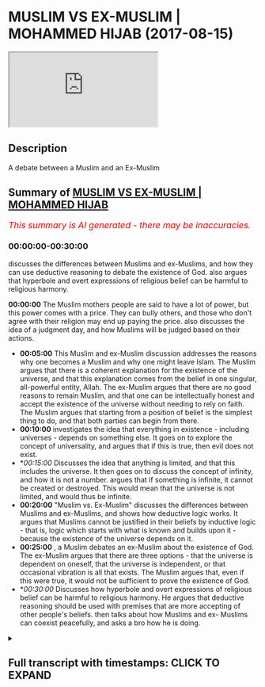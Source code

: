 # MUSLIM VS EX-MUSLIM | MOHAMMED HIJAB (2017-08-15)

<iframe loading='lazy' allow='autoplay' src='https://www.youtube.com/embed/U_vSh7wXQGI'></iframe>

## Description

A debate between a Muslim and an Ex-Muslim

## Summary of [MUSLIM VS EX-MUSLIM | MOHAMMED HIJAB](https://www.youtube.com/watch?v=U_vSh7wXQGI)


*<span style="color:red; font-size:125%">This summary is AI generated - there may be inaccuracies</span>. [](/)*

### <a onclick="modifyYTiframeseektime('0')">00:00:00-00:30:00</a>

discusses the differences between Muslims and ex-Muslims, and how they can use deductive reasoning to debate the existence of God.  also argues that hyperbole and overt expressions of religious belief can be harmful to religious harmony.

**<a onclick="modifyYTiframeseektime('0')">00:00:00</a>** The Muslim mothers people are said to have a lot of power, but this power comes with a price. They can bully others, and those who don't agree with their religion may end up paying the price.  also discusses the idea of a judgment day, and how Muslims will be judged based on their actions.
* **<a onclick="modifyYTiframeseektime('300')">00:05:00</a>** This Muslim and ex-Muslim discussion addresses the reasons why one becomes a Muslim and why one might leave Islam. The Muslim argues that there is a coherent explanation for the existence of the universe, and that this explanation comes from the belief in one singular, all-powerful entity, Allah. The ex-Muslim argues that there are no good reasons to remain Muslim, and that one can be intellectually honest and accept the existence of the universe without needing to rely on faith. The Muslim argues that starting from a position of belief is the simplest thing to do, and that both parties can begin from there.
* **<a onclick="modifyYTiframeseektime('600')">00:10:00</a>** investigates the idea that everything in existence - including universes - depends on something else. It goes on to explore the concept of universality, and argues that if this is true, then evil does not exist.
* **<a onclick="modifyYTiframeseektime('900')">00:15:00</a>* Discusses the idea that anything is limited, and that this includes the universe. It then goes on to discuss the concept of infinity, and how it is not a number. argues that if something is infinite, it cannot be created or destroyed. This would mean that the universe is not limited, and would thus be infinite.
* **<a onclick="modifyYTiframeseektime('1200')">00:20:00</a>**  "Muslim vs. Ex-Muslim" discusses the differences between Muslims and ex-Muslims, and shows how deductive logic works. It argues that Muslims cannot be justified in their beliefs by inductive logic - that is, logic which starts with what is known and builds upon it - because the existence of the universe depends on it.
* **<a onclick="modifyYTiframeseektime('1500')">00:25:00</a>** , a Muslim debates an ex-Muslim about the existence of God. The ex-Muslim argues that there are three options - that the universe is dependent on oneself, that the universe is independent, or that occasional vibration is all that exists. The Muslim argues that, even if this were true, it would not be sufficient to prove the existence of God.
* **<a onclick="modifyYTiframeseektime('1800')">00:30:00</a>* Discusses how hyperbole and overt expressions of religious belief can be harmful to religious harmony. He argues that deductive reasoning should be used with premises that are more accepting of other people's beliefs. then talks about how Muslims and ex- Muslims can coexist peacefully, and asks a bro how he is doing.

<details><summary><h2>Full transcript with timestamps: CLICK TO EXPAND</h2></summary>

<a onclick="modifyYTiframeseektime('0')">0:00:00</a> the Muslim mothers people how big of a  
<a onclick="modifyYTiframeseektime('5')">0:00:05</a> family living initiative is that people  
<a onclick="modifyYTiframeseektime('7')">0:00:07</a> don't hate them child again so what  
<a onclick="modifyYTiframeseektime('11')">0:00:11</a> power do they in this country they  
<a onclick="modifyYTiframeseektime('13')">0:00:13</a> shouldn't have a lot of power by just  
<a onclick="modifyYTiframeseektime('15')">0:00:15</a> not the weight of the law and the  
<a onclick="modifyYTiframeseektime('17')">0:00:17</a> general survive here within their  
<a onclick="modifyYTiframeseektime('19')">0:00:19</a> community friendly have a hell of a  
<a onclick="modifyYTiframeseektime('21')">0:00:21</a> little power and rush is anyone anywhere  
<a onclick="modifyYTiframeseektime('22')">0:00:22</a> yeah accepted but what I would say is  
<a onclick="modifyYTiframeseektime('25')">0:00:25</a> that you know no I can go from there  
<a onclick="modifyYTiframeseektime('27')">0:00:27</a> you'll notice his son begins believe in  
<a onclick="modifyYTiframeseektime('29')">0:00:29</a> and not have a name in in Genesis 922 oh  
<a onclick="modifyYTiframeseektime('38')">0:00:38</a> yeah to do that what not something up I  
<a onclick="modifyYTiframeseektime('41')">0:00:41</a> will say that while we fail I will  
<a onclick="modifyYTiframeseektime('44')">0:00:44</a> hopefully a plea to the people are  
<a onclick="modifyYTiframeseektime('46')">0:00:46</a> watching for yeah people like my money  
<a onclick="modifyYTiframeseektime('48')">0:00:48</a> it's honestly the best thing  
<a onclick="modifyYTiframeseektime('51')">0:00:51</a> to do with someone estate yes is to be  
<a onclick="modifyYTiframeseektime('57')">0:00:57</a> planted and our beautiful suburban about  
<a onclick="modifyYTiframeseektime('60')">0:01:00</a> yourself i okay what / - here if they  
<a onclick="modifyYTiframeseektime('63')">0:01:03</a> don't want to do it in this case  
<a onclick="modifyYTiframeseektime('65')">0:01:05</a> beautiful but do not see that this is to  
<a onclick="modifyYTiframeseektime('71')">0:01:11</a> be some extra either hatred or extra  
<a onclick="modifyYTiframeseektime('73')">0:01:13</a> need to change your conveyor and the  
<a onclick="modifyYTiframeseektime('78')">0:01:18</a> general car guy you get that here  
<a onclick="modifyYTiframeseektime('79')">0:01:19</a> because what it is you see this crater  
<a onclick="modifyYTiframeseektime('81')">0:01:21</a> yes and what you've done I've not gonna  
<a onclick="modifyYTiframeseektime('84')">0:01:24</a> lie to you break it seen as one of the  
<a onclick="modifyYTiframeseektime('86')">0:01:26</a> worst thing you can do  
<a onclick="modifyYTiframeseektime('88')">0:01:28</a> let me tell you something that maybe  
<a onclick="modifyYTiframeseektime('89')">0:01:29</a> someone about when you say that is one  
<a onclick="modifyYTiframeseektime('91')">0:01:31</a> of the worst things you can do that's  
<a onclick="modifyYTiframeseektime('92')">0:01:32</a> just an example of how bullying this  
<a onclick="modifyYTiframeseektime('95')">0:01:35</a> religion is and how it forces people let  
<a onclick="modifyYTiframeseektime('97')">0:01:37</a> me go find it let me do something right  
<a onclick="modifyYTiframeseektime('99')">0:01:39</a> basil who will know this yeah  
<a onclick="modifyYTiframeseektime('103')">0:01:43</a> some people after question and it's a  
<a onclick="modifyYTiframeseektime('106')">0:01:46</a> fun place if you're born from the family  
<a onclick="modifyYTiframeseektime('108')">0:01:48</a> you have an advantage if you look at the  
<a onclick="modifyYTiframeseektime('112')">0:01:52</a> theological perspective if it means that  
<a onclick="modifyYTiframeseektime('114')">0:01:54</a> only it is our machinery yet if Thomas  
<a onclick="modifyYTiframeseektime('117')">0:01:57</a> true and you're born to lose the family  
<a onclick="modifyYTiframeseektime('119')">0:01:59</a> becomes very contem I'm very very  
<a onclick="modifyYTiframeseektime('122')">0:02:02</a> unforgiving yet so they think why would  
<a onclick="modifyYTiframeseektime('125')">0:02:05</a> somebody in the starting line up already  
<a onclick="modifyYTiframeseektime('128')">0:02:08</a> yes I win decides to go to the back I  
<a onclick="modifyYTiframeseektime('131')">0:02:11</a> try all from a much more less abundance  
<a onclick="modifyYTiframeseektime('134')">0:02:14</a> of is exactly the reason is because I'm  
<a onclick="modifyYTiframeseektime('136')">0:02:16</a> intellectually honest and I look at the  
<a onclick="modifyYTiframeseektime('138')">0:02:18</a> arguments why it's our mystery and  
<a onclick="modifyYTiframeseektime('140')">0:02:20</a> there's no garage anonymity no good  
<a onclick="modifyYTiframeseektime('142')">0:02:22</a> reason to believe in so much work I have  
<a onclick="modifyYTiframeseektime('147')">0:02:27</a> aa sole person for that no one's going  
<a onclick="modifyYTiframeseektime('149')">0:02:29</a> to say in the sponsorship okay you know  
<a onclick="modifyYTiframeseektime('151')">0:02:31</a> I'm in a slump phase 988 and this was  
<a onclick="modifyYTiframeseektime('154')">0:02:34</a> also quickie version of dionysis by  
<a onclick="modifyYTiframeseektime('157')">0:02:37</a> Jessica and nothing new in the general  
<a onclick="modifyYTiframeseektime('160')">0:02:40</a> matter there no person like you know you  
<a onclick="modifyYTiframeseektime('162')">0:02:42</a> can say eight is any money I am mayor  
<a onclick="modifyYTiframeseektime('165')">0:02:45</a> design it is Christian or whatever  
<a onclick="modifyYTiframeseektime('168')">0:02:48</a> we know the firaon in 448 accessorize a  
<a onclick="modifyYTiframeseektime('174')">0:02:54</a> short of being welcomed Iraqi desert see  
<a onclick="modifyYTiframeseektime('175')">0:02:55</a> God's Allah forgive that person  
<a onclick="modifyYTiframeseektime('178')">0:02:58</a> who as I said with him because it harder  
<a onclick="modifyYTiframeseektime('181')">0:03:01</a> when you forgive whoever else whereby  
<a onclick="modifyYTiframeseektime('184')">0:03:04</a> healthy one again so ship or deleted he  
<a onclick="modifyYTiframeseektime('187')">0:03:07</a> died upon it then we'll including the  
<a onclick="modifyYTiframeseektime('189')">0:03:09</a> idea that you should be in eternal  
<a onclick="modifyYTiframeseektime('191')">0:03:11</a> Hellfire yeah however people realize  
<a onclick="modifyYTiframeseektime('194')">0:03:14</a> there's been no support section to the  
<a onclick="modifyYTiframeseektime('195')">0:03:15</a> schools yeah which is mentioned in  
<a onclick="modifyYTiframeseektime('197')">0:03:17</a> chapter 17 verse 15 where lot of our  
<a onclick="modifyYTiframeseektime('200')">0:03:20</a> colleges are putting a mod if we have to  
<a onclick="modifyYTiframeseektime('202')">0:03:22</a> have our whole to the sway of people  
<a onclick="modifyYTiframeseektime('204')">0:03:24</a> were to be sent in all this in the field  
<a onclick="modifyYTiframeseektime('207')">0:03:27</a> of business and all over the north of  
<a onclick="modifyYTiframeseektime('209')">0:03:29</a> may have made that was America if you  
<a onclick="modifyYTiframeseektime('212')">0:03:32</a> are look at the hot rock yeah people of  
<a onclick="modifyYTiframeseektime('217')">0:03:37</a> misogyny go back anyways all of these  
<a onclick="modifyYTiframeseektime('221')">0:03:41</a> words indicate to us if someone for  
<a onclick="modifyYTiframeseektime('223')">0:03:43</a> example type in ACS yeah well you didn't  
<a onclick="modifyYTiframeseektime('226')">0:03:46</a> know impactful some believe the Bible go  
<a onclick="modifyYTiframeseektime('228')">0:03:48</a> or he is not a Christian you've never  
<a onclick="modifyYTiframeseektime('229')">0:03:49</a> heard of it um never look like yeah we  
<a onclick="modifyYTiframeseektime('232')">0:03:52</a> don't see that person is going to know  
<a onclick="modifyYTiframeseektime('233')">0:03:53</a> that person to Brooks inhibit at work is  
<a onclick="modifyYTiframeseektime('236')">0:03:56</a> then you be dodging erection analysis  
<a onclick="modifyYTiframeseektime('238')">0:03:58</a> what will happen according to the  
<a onclick="modifyYTiframeseektime('240')">0:04:00</a> original plan  
<a onclick="modifyYTiframeseektime('241')">0:04:01</a> in fact and there's a high be funded you  
<a onclick="modifyYTiframeseektime('244')">0:04:04</a> will be proud to defend early on the day  
<a onclick="modifyYTiframeseektime('245')">0:04:05</a> of judgment because up what will you  
<a onclick="modifyYTiframeseektime('248')">0:04:08</a> judgment be based on God's will give  
<a onclick="modifyYTiframeseektime('250')">0:04:10</a> them a crucified Taylor I'm saying is  
<a onclick="modifyYTiframeseektime('253')">0:04:13</a> know nothing about because you don't  
<a onclick="modifyYTiframeseektime('255')">0:04:15</a> know what God wanted in the you yes but  
<a onclick="modifyYTiframeseektime('259')">0:04:19</a> he could have been a rapist and murderer  
<a onclick="modifyYTiframeseektime('260')">0:04:20</a> few a charitable person yes so that  
<a onclick="modifyYTiframeseektime('263')">0:04:23</a> really matters as far as I'm gay right  
<a onclick="modifyYTiframeseektime('264')">0:04:24</a> so what does doesn't always sort of you  
<a onclick="modifyYTiframeseektime('266')">0:04:26</a> is basically according to that logic you  
<a onclick="modifyYTiframeseektime('269')">0:04:29</a> win there's some heavy surveying  
<a onclick="modifyYTiframeseektime('270')">0:04:30</a> equipment like in terms of jumpers or  
<a onclick="modifyYTiframeseektime('272')">0:04:32</a> higher and he does it by having trusting  
<a onclick="modifyYTiframeseektime('274')">0:04:34</a> God obvious cuddles and anyway the point  
<a onclick="modifyYTiframeseektime('276')">0:04:36</a> being that Dobies independence house  
<a onclick="modifyYTiframeseektime('280')">0:04:40</a> so one thing is and in the movement  
<a onclick="modifyYTiframeseektime('282')">0:04:42</a> where the where their assumption was  
<a onclick="modifyYTiframeseektime('284')">0:04:44</a> that Muslim power had for born advantage  
<a onclick="modifyYTiframeseektime('286')">0:04:46</a> because they are born into a family  
<a onclick="modifyYTiframeseektime('288')">0:04:48</a> actually the truth is that you could  
<a onclick="modifyYTiframeseektime('292')">0:04:52</a> have more of a problem as a Muslim  
<a onclick="modifyYTiframeseektime('296')">0:04:56</a> warning and with your family  
<a onclick="modifyYTiframeseektime('298')">0:04:58</a> could you very close to the money that  
<a onclick="modifyYTiframeseektime('299')">0:04:59</a> if you are an atheist  
<a onclick="modifyYTiframeseektime('301')">0:05:01</a> if either great is around a sea of  
<a onclick="modifyYTiframeseektime('303')">0:05:03</a> marijuana okay but the thing is I don't  
<a onclick="modifyYTiframeseektime('305')">0:05:05</a> really care because the price is yeah I  
<a onclick="modifyYTiframeseektime('307')">0:05:07</a> would often only clear before it is true  
<a onclick="modifyYTiframeseektime('309')">0:05:09</a> whereas are not very unlikely to be  
<a onclick="modifyYTiframeseektime('312')">0:05:12</a> Juliet  
<a onclick="modifyYTiframeseektime('312')">0:05:12</a> there is no kids because what you're  
<a onclick="modifyYTiframeseektime('314')">0:05:14</a> doing is send me with the Hellfire for  
<a onclick="modifyYTiframeseektime('316')">0:05:16</a> being a situation where I should have  
<a onclick="modifyYTiframeseektime('317')">0:05:17</a> respected that one communitas one side  
<a onclick="modifyYTiframeseektime('319')">0:05:19</a> but guess what what we want to say that  
<a onclick="modifyYTiframeseektime('324')">0:05:24</a> I'm not ready I'm but you're trying to  
<a onclick="modifyYTiframeseektime('327')">0:05:27</a> make me think that there is a bigger  
<a onclick="modifyYTiframeseektime('329')">0:05:29</a> reason for me to not leave Islam because  
<a onclick="modifyYTiframeseektime('332')">0:05:32</a> this is the biggest one suppose that I  
<a onclick="modifyYTiframeseektime('333')">0:05:33</a> just want I'm telling you that first  
<a onclick="modifyYTiframeseektime('335')">0:05:35</a> established that is true first and I  
<a onclick="modifyYTiframeseektime('337')">0:05:37</a> will agree with your establish this  
<a onclick="modifyYTiframeseektime('339')">0:05:39</a> truth there's no good reason for me to  
<a onclick="modifyYTiframeseektime('340')">0:05:40</a> live is also fiction opposite there is  
<a onclick="modifyYTiframeseektime('343')">0:05:43</a> waffles on but I want to show you that  
<a onclick="modifyYTiframeseektime('346')">0:05:46</a> this was a misconception that people  
<a onclick="modifyYTiframeseektime('347')">0:05:47</a> have other news nothing or more missing  
<a onclick="modifyYTiframeseektime('350')">0:05:50</a> so really directed you over those have  
<a onclick="modifyYTiframeseektime('352')">0:05:52</a> something like yes relevant is relevant  
<a onclick="modifyYTiframeseektime('354')">0:05:54</a> now in our school because  
<a onclick="modifyYTiframeseektime('359')">0:05:59</a> now I just inform you of percent yeah  
<a onclick="modifyYTiframeseektime('360')">0:06:00</a> why do you look like  
<a onclick="modifyYTiframeseektime('362')">0:06:02</a> I left a sound because when I was  
<a onclick="modifyYTiframeseektime('364')">0:06:04</a> younger I used to be a Muslim like you  
<a onclick="modifyYTiframeseektime('365')">0:06:05</a> got amorphousness back yet to pray as if  
<a onclick="modifyYTiframeseektime('367')">0:06:07</a> you wouldn't agree I was grateful  
<a onclick="modifyYTiframeseektime('369')">0:06:09</a> ex-wife you love reading books for  
<a onclick="modifyYTiframeseektime('371')">0:06:11</a> everyone yes I found out about a lot of  
<a onclick="modifyYTiframeseektime('373')">0:06:13</a> other ways of looking at the world which  
<a onclick="modifyYTiframeseektime('374')">0:06:14</a> were very different from the Sun and  
<a onclick="modifyYTiframeseektime('375')">0:06:15</a> definitely contradicted some place came  
<a onclick="modifyYTiframeseektime('377')">0:06:17</a> into my head yeah maybe so important  
<a onclick="modifyYTiframeseektime('379')">0:06:19</a> severe don't have enough work born it's  
<a onclick="modifyYTiframeseektime('381')">0:06:21</a> like my first four three two distinct  
<a onclick="modifyYTiframeseektime('382')">0:06:22</a> industry so I said you know what I could  
<a onclick="modifyYTiframeseektime('385')">0:06:25</a> find out lots of different things about  
<a onclick="modifyYTiframeseektime('386')">0:06:26</a> things but I am I ever going to notice  
<a onclick="modifyYTiframeseektime('387')">0:06:27</a> it too and less intellectually honest  
<a onclick="modifyYTiframeseektime('389')">0:06:29</a> and being intellectually honest means I  
<a onclick="modifyYTiframeseektime('391')">0:06:31</a> will accept the things I think I know  
<a onclick="modifyYTiframeseektime('393')">0:06:33</a> the things I think when I could you  
<a onclick="modifyYTiframeseektime('395')">0:06:35</a> possibly find out and the things I think  
<a onclick="modifyYTiframeseektime('397')">0:06:37</a> I don't know a person register again how  
<a onclick="modifyYTiframeseektime('401')">0:06:41</a> to be an imprecatory I want to know  
<a onclick="modifyYTiframeseektime('402')">0:06:42</a> where you're from India how long did you  
<a onclick="modifyYTiframeseektime('405')">0:06:45</a> know it is like you said that the very  
<a onclick="modifyYTiframeseektime('408')">0:06:48</a> now I'll find us a like epistemological  
<a onclick="modifyYTiframeseektime('411')">0:06:51</a> framework of the same however I knew you  
<a onclick="modifyYTiframeseektime('415')">0:06:55</a> realize it because of it to the slammer  
<a onclick="modifyYTiframeseektime('417')">0:06:57</a> so what all the things that you realize  
<a onclick="modifyYTiframeseektime('419')">0:06:59</a> for example I did innovation there's  
<a onclick="modifyYTiframeseektime('421')">0:07:01</a> another religion which seems to have a  
<a onclick="modifyYTiframeseektime('422')">0:07:02</a> pod this is a different book from from  
<a onclick="modifyYTiframeseektime('424')">0:07:04</a> this angle one how do I know which is  
<a onclick="modifyYTiframeseektime('426')">0:07:06</a> the true good I always a pushing that's  
<a onclick="modifyYTiframeseektime('428')">0:07:08</a> a good Christian girl I like the  
<a onclick="modifyYTiframeseektime('430')">0:07:10</a> Christian in the face of it's a lot of  
<a onclick="modifyYTiframeseektime('431')">0:07:11</a> our commercial oppression player these  
<a onclick="modifyYTiframeseektime('433')">0:07:13</a> are to be how do you know why am i he  
<a onclick="modifyYTiframeseektime('436')">0:07:16</a> asked me to open like open the question  
<a onclick="modifyYTiframeseektime('437')">0:07:17</a> here why my mom was the rest of a person  
<a onclick="modifyYTiframeseektime('440')">0:07:20</a> under video I said to him the reason why  
<a onclick="modifyYTiframeseektime('443')">0:07:23</a> I am a Muslim first and foremost because  
<a onclick="modifyYTiframeseektime('446')">0:07:26</a> number one I believe that the most  
<a onclick="modifyYTiframeseektime('449')">0:07:29</a> coherent explanation why we are here and  
<a onclick="modifyYTiframeseektime('452')">0:07:32</a> oppression of the universe is there was  
<a onclick="modifyYTiframeseektime('454')">0:07:34</a> one singular entity that created the  
<a onclick="modifyYTiframeseektime('456')">0:07:36</a> universe and that when you should  
<a onclick="modifyYTiframeseektime('458')">0:07:38</a> worship therefore heaven that rather  
<a onclick="modifyYTiframeseektime('460')">0:07:40</a> than healthy from because that was the  
<a onclick="modifyYTiframeseektime('461')">0:07:41</a> Christian contained I knew we wanted to  
<a onclick="modifyYTiframeseektime('463')">0:07:43</a> thank you very much answered this washes  
<a onclick="modifyYTiframeseektime('465')">0:07:45</a> you might actually when I looked at when  
<a onclick="modifyYTiframeseektime('471')">0:07:51</a> I looked at other religions like for  
<a onclick="modifyYTiframeseektime('473')">0:07:53</a> example if you look at the six or seven  
<a onclick="modifyYTiframeseektime('474')">0:07:54</a> were major world religion can my  
<a onclick="modifyYTiframeseektime('477')">0:07:57</a> creation I'm sure I'm sure you'll agree  
<a onclick="modifyYTiframeseektime('479')">0:07:59</a> with me is that week when it comes to  
<a onclick="modifyYTiframeseektime('481')">0:08:01</a> uncompromising will appears again salami  
<a onclick="modifyYTiframeseektime('484')">0:08:04</a> the most strict so for example the  
<a onclick="modifyYTiframeseektime('486')">0:08:06</a> Christian faith there are no tricks what  
<a onclick="modifyYTiframeseektime('488')">0:08:08</a> to do it true no slimy like number my  
<a onclick="modifyYTiframeseektime('491')">0:08:11</a> premise was but I believe that the most  
<a onclick="modifyYTiframeseektime('493')">0:08:13</a> coherent explanation who universe being  
<a onclick="modifyYTiframeseektime('498')">0:08:18</a> in existence when maybe in may not be  
<a onclick="modifyYTiframeseektime('500')">0:08:20</a> maintainable  
<a onclick="modifyYTiframeseektime('501')">0:08:21</a> was that there was one singular entity  
<a onclick="modifyYTiframeseektime('504')">0:08:24</a> which I call let's say Allah God where  
<a onclick="modifyYTiframeseektime('507')">0:08:27</a> we won :  
<a onclick="modifyYTiframeseektime('508')">0:08:28</a> and then this entropy is brought right  
<a onclick="modifyYTiframeseektime('511')">0:08:31</a> to the universe failure yes  
<a onclick="modifyYTiframeseektime('514')">0:08:34</a> yeah I conceive good reasons to think in  
<a onclick="modifyYTiframeseektime('515')">0:08:35</a> that because I used to think that and  
<a onclick="modifyYTiframeseektime('517')">0:08:37</a> then when I realized that there was  
<a onclick="modifyYTiframeseektime('518')">0:08:38</a> actually physical explanation for pretty  
<a onclick="modifyYTiframeseektime('520')">0:08:40</a> much everything that we normally hold  
<a onclick="modifyYTiframeseektime('522')">0:08:42</a> but in position both unnecessary  
<a onclick="modifyYTiframeseektime('525')">0:08:45</a> dependency to make up amiable right so  
<a onclick="modifyYTiframeseektime('527')">0:08:47</a> like you know from becoming infected  
<a onclick="modifyYTiframeseektime('530')">0:08:50</a> as you know I really brought your media  
<a onclick="modifyYTiframeseektime('536')">0:08:56</a> book that you make rap yo why you were  
<a onclick="modifyYTiframeseektime('540')">0:09:00</a> saying with that and he even said this  
<a onclick="modifyYTiframeseektime('541')">0:09:01</a> to 100 roses when he met my body oh yeah  
<a onclick="modifyYTiframeseektime('545')">0:09:05</a> I played that door yeah that's what  
<a onclick="modifyYTiframeseektime('547')">0:09:07</a> business we go to but you know you  
<a onclick="modifyYTiframeseektime('549')">0:09:09</a> believe in our God that wants prayers  
<a onclick="modifyYTiframeseektime('552')">0:09:12</a> and the merciful that look he's right  
<a onclick="modifyYTiframeseektime('555')">0:09:15</a> yeah if you cannot prove every absolute  
<a onclick="modifyYTiframeseektime('558')">0:09:18</a> pure for tomorrow  
<a onclick="modifyYTiframeseektime('560')">0:09:20</a> I don't think you can continue okay but  
<a onclick="modifyYTiframeseektime('562')">0:09:22</a> you can't even prove him this is what I  
<a onclick="modifyYTiframeseektime('566')">0:09:26</a> wanted to happen  
<a onclick="modifyYTiframeseektime('567')">0:09:27</a> I understand when you're here appreciate  
<a onclick="modifyYTiframeseektime('569')">0:09:29</a> the fact that we are having a proper  
<a onclick="modifyYTiframeseektime('571')">0:09:31</a> conversation but really what it comes  
<a onclick="modifyYTiframeseektime('573')">0:09:33</a> down to is what's the starting point now  
<a onclick="modifyYTiframeseektime('575')">0:09:35</a> the coin three is we have to accept that  
<a onclick="modifyYTiframeseektime('578')">0:09:38</a> the universe except the universe exists  
<a onclick="modifyYTiframeseektime('581')">0:09:41</a> then we don't you go help your question  
<a onclick="modifyYTiframeseektime('583')">0:09:43</a> here is where we start from is crucial  
<a onclick="modifyYTiframeseektime('586')">0:09:46</a> now where we do start from there believe  
<a onclick="modifyYTiframeseektime('588')">0:09:48</a> every business I believe the universe  
<a onclick="modifyYTiframeseektime('590')">0:09:50</a> exists because you believe yes I believe  
<a onclick="modifyYTiframeseektime('593')">0:09:53</a> that is a new believe you agree yes I  
<a onclick="modifyYTiframeseektime('595')">0:09:55</a> believe have rush mental a new baby  
<a onclick="modifyYTiframeseektime('597')">0:09:57</a> imagination now we can start from here  
<a onclick="modifyYTiframeseektime('599')">0:09:59</a> will be the simply thing and we both  
<a onclick="modifyYTiframeseektime('601')">0:10:01</a> assumed them yet let's have a  
<a onclick="modifyYTiframeseektime('602')">0:10:02</a> conversation  
<a onclick="modifyYTiframeseektime('603')">0:10:03</a> okay now why do you think what is okay  
<a onclick="modifyYTiframeseektime('605')">0:10:05</a> I'm going to pour for you  
<a onclick="modifyYTiframeseektime('610')">0:10:10</a> - Elam everything with limits my  
<a onclick="modifyYTiframeseektime('615')">0:10:15</a> vulnerable with limited mary game  
<a onclick="modifyYTiframeseektime('618')">0:10:18</a> everything will be available but if  
<a onclick="modifyYTiframeseektime('619')">0:10:19</a> there is no popping out I don't know  
<a onclick="modifyYTiframeseektime('625')">0:10:25</a> anything that exists is here yeah has  
<a onclick="modifyYTiframeseektime('629')">0:10:29</a> limited variables not a minion and  
<a onclick="modifyYTiframeseektime('631')">0:10:31</a> they're benign does everything have  
<a onclick="modifyYTiframeseektime('632')">0:10:32</a> limited variable universe and I okay the  
<a onclick="modifyYTiframeseektime('635')">0:10:35</a> point of everything our observation  
<a onclick="modifyYTiframeseektime('637')">0:10:37</a> which have limited variables this is  
<a onclick="modifyYTiframeseektime('639')">0:10:39</a> everything  
<a onclick="modifyYTiframeseektime('639')">0:10:39</a> yeah okay everything that was an  
<a onclick="modifyYTiframeseektime('642')">0:10:42</a> emergency in it depends upon something  
<a onclick="modifyYTiframeseektime('645')">0:10:45</a> okay well I don't know really another  
<a onclick="modifyYTiframeseektime('650')">0:10:50</a> know what never you're talking out now  
<a onclick="modifyYTiframeseektime('652')">0:10:52</a> the depends you have you say everything  
<a onclick="modifyYTiframeseektime('655')">0:10:55</a> and you're talking about Pacific Life  
<a onclick="modifyYTiframeseektime('656')">0:10:56</a> that's a different point from everything  
<a onclick="modifyYTiframeseektime('659')">0:10:59</a> as in every single atom and quantum  
<a onclick="modifyYTiframeseektime('661')">0:11:01</a> level of everything so essentially we  
<a onclick="modifyYTiframeseektime('664')">0:11:04</a> talk about it with the science again  
<a onclick="modifyYTiframeseektime('665')">0:11:05</a> depending on quantum realities  
<a onclick="modifyYTiframeseektime('667')">0:11:07</a> everything is everything and everything  
<a onclick="modifyYTiframeseektime('669')">0:11:09</a> does relate to everything else right so  
<a onclick="modifyYTiframeseektime('670')">0:11:10</a> you would agree that well it very well  
<a onclick="modifyYTiframeseektime('673')">0:11:13</a> not in the sense that there's a linear  
<a onclick="modifyYTiframeseektime('675')">0:11:15</a> structure I mean it depends on this and  
<a onclick="modifyYTiframeseektime('677')">0:11:17</a> disciplines of this no not over here in  
<a onclick="modifyYTiframeseektime('679')">0:11:19</a> the universe depends everything else so  
<a onclick="modifyYTiframeseektime('681')">0:11:21</a> here what you said is that it is not  
<a onclick="modifyYTiframeseektime('683')">0:11:23</a> have to be a linear structure I do  
<a onclick="modifyYTiframeseektime('687')">0:11:27</a> you [ __ ] [ __ ] shame I'm not I'm  
<a onclick="modifyYTiframeseektime('691')">0:11:31</a> talking about penises limiting one thing  
<a onclick="modifyYTiframeseektime('693')">0:11:33</a> relying on one thing else yes choose  
<a onclick="modifyYTiframeseektime('695')">0:11:35</a> this is that simple fact of Alleluia  
<a onclick="modifyYTiframeseektime('697')">0:11:37</a> everything is right I'm sorry you're  
<a onclick="modifyYTiframeseektime('699')">0:11:39</a> saying that for example doesn't have to  
<a onclick="modifyYTiframeseektime('702')">0:11:42</a> relate to a linear structure which is  
<a onclick="modifyYTiframeseektime('704')">0:11:44</a> based on some part of time okay I didn't  
<a onclick="modifyYTiframeseektime('710')">0:11:50</a> prepare to give up my linear structure  
<a onclick="modifyYTiframeseektime('712')">0:11:52</a> IQs you you said that everything is  
<a onclick="modifyYTiframeseektime('715')">0:11:55</a> known words you said that everything has  
<a onclick="modifyYTiframeseektime('717')">0:11:57</a> it deserved  
<a onclick="modifyYTiframeseektime('718')">0:11:58</a> okay so the universe have them variables  
<a onclick="modifyYTiframeseektime('722')">0:12:02</a> like it therefore the universe depends  
<a onclick="modifyYTiframeseektime('725')">0:12:05</a> upon something else or you see this is  
<a onclick="modifyYTiframeseektime('729')">0:12:09</a> not living that logic you're using about  
<a onclick="modifyYTiframeseektime('731')">0:12:11</a> things you've learnt about within the  
<a onclick="modifyYTiframeseektime('733')">0:12:13</a> universe you are now going to apply that  
<a onclick="modifyYTiframeseektime('735')">0:12:15</a> logic to universal that's a big step to  
<a onclick="modifyYTiframeseektime('738')">0:12:18</a> me Armour if you are because I'm not a  
<a onclick="modifyYTiframeseektime('740')">0:12:20</a> universal by this universe all what  
<a onclick="modifyYTiframeseektime('744')">0:12:24</a> we're saying about this is about the  
<a onclick="modifyYTiframeseektime('746')">0:12:26</a> first balloon event that you what you're  
<a onclick="modifyYTiframeseektime('747')">0:12:27</a> saying by this university depends on  
<a onclick="modifyYTiframeseektime('748')">0:12:28</a> something else  
<a onclick="modifyYTiframeseektime('748')">0:12:28</a> why said first so the udemy logic at the  
<a onclick="modifyYTiframeseektime('752')">0:12:32</a> sale of inside the universe one to talk  
<a onclick="modifyYTiframeseektime('754')">0:12:34</a> about how the universe must also be  
<a onclick="modifyYTiframeseektime('756')">0:12:36</a> succumb to that magic you know you know  
<a onclick="modifyYTiframeseektime('758')">0:12:38</a> did you know what you described  
<a onclick="modifyYTiframeseektime('759')">0:12:39</a> something calls the fallacy of  
<a onclick="modifyYTiframeseektime('760')">0:12:40</a> composition yeah that's not one referral  
<a onclick="modifyYTiframeseektime('763')">0:12:43</a> I'm I'm making and these are principles  
<a onclick="modifyYTiframeseektime('766')">0:12:46</a> which I'm not improving and do these  
<a onclick="modifyYTiframeseektime('768')">0:12:48</a> principles limit themselves to the  
<a onclick="modifyYTiframeseektime('769')">0:12:49</a> universe if they do why would they well  
<a onclick="modifyYTiframeseektime('772')">0:12:52</a> so you're saying that we've learned  
<a onclick="modifyYTiframeseektime('773')">0:12:53</a> something about the universe therefore  
<a onclick="modifyYTiframeseektime('775')">0:12:55</a> that tells us how to universities  
<a onclick="modifyYTiframeseektime('776')">0:12:56</a> because you know obviously universes so  
<a onclick="modifyYTiframeseektime('778')">0:12:58</a> how you telling me that you know how do  
<a onclick="modifyYTiframeseektime('780')">0:13:00</a> you know that the universe depends on  
<a onclick="modifyYTiframeseektime('782')">0:13:02</a> something else you don't know nothing  
<a onclick="modifyYTiframeseektime('783')">0:13:03</a> about anything outside this unity I'm  
<a onclick="modifyYTiframeseektime('785')">0:13:05</a> not so maybe there is on the right well  
<a onclick="modifyYTiframeseektime('786')">0:13:06</a> maybe there is nothing outside this  
<a onclick="modifyYTiframeseektime('787')">0:13:07</a> universe and therefore the universe  
<a onclick="modifyYTiframeseektime('789')">0:13:09</a> doesn't depend on any other thing  
<a onclick="modifyYTiframeseektime('791')">0:13:11</a> let me go back here for you to claim  
<a onclick="modifyYTiframeseektime('795')">0:13:15</a> that the universe also depends on an  
<a onclick="modifyYTiframeseektime('797')">0:13:17</a> external thing is an assertion that you  
<a onclick="modifyYTiframeseektime('799')">0:13:19</a> cannot prove let me say it again  
<a onclick="modifyYTiframeseektime('801')">0:13:21</a> yes we agree you said yourself in your  
<a onclick="modifyYTiframeseektime('803')">0:13:23</a> own work that everything in existence  
<a onclick="modifyYTiframeseektime('806')">0:13:26</a> yeah I said everything in the universe  
<a onclick="modifyYTiframeseektime('809')">0:13:29</a> depends on everything else before that  
<a onclick="modifyYTiframeseektime('812')">0:13:32</a> what the price fine I'm concerned honest  
<a onclick="modifyYTiframeseektime('813')">0:13:33</a> today we are only talking about the  
<a onclick="modifyYTiframeseektime('814')">0:13:34</a> universe we're not talking about size  
<a onclick="modifyYTiframeseektime('816')">0:13:36</a> really matter  
<a onclick="modifyYTiframeseektime('817')">0:13:37</a> anything with limited variables depends  
<a onclick="modifyYTiframeseektime('820')">0:13:40</a> upon proper dose that's why I'm in  
<a onclick="modifyYTiframeseektime('824')">0:13:44</a> physiology in psychology on believe that  
<a onclick="modifyYTiframeseektime('827')">0:13:47</a> to talk about university but now you're  
<a onclick="modifyYTiframeseektime('834')">0:13:54</a> talking about everything in the universe  
<a onclick="modifyYTiframeseektime('835')">0:13:55</a> and always universe it no potentiation  
<a onclick="modifyYTiframeseektime('838')">0:13:58</a> event or potential universes all  
<a onclick="modifyYTiframeseektime('842')">0:14:02</a> universes where the basic physical exam  
<a onclick="modifyYTiframeseektime('847')">0:14:07</a> this is Robert in confusion you are  
<a onclick="modifyYTiframeseektime('850')">0:14:10</a> academically why would make sense that  
<a onclick="modifyYTiframeseektime('852')">0:14:12</a> is a matter of role the Mary one name or  
<a onclick="modifyYTiframeseektime('855')">0:14:15</a> the logic of things in the universe  
<a onclick="modifyYTiframeseektime('858')">0:14:18</a> depending on each other also applies to  
<a onclick="modifyYTiframeseektime('860')">0:14:20</a> the universe you said I said nothing  
<a onclick="modifyYTiframeseektime('870')">0:14:30</a> about of evil all right  
<a onclick="modifyYTiframeseektime('872')">0:14:32</a> well you are still claiming there's  
<a onclick="modifyYTiframeseektime('873')">0:14:33</a> something  
<a onclick="modifyYTiframeseektime('876')">0:14:36</a> you're claiming that this universe  
<a onclick="modifyYTiframeseektime('878')">0:14:38</a> depends on something external to this  
<a onclick="modifyYTiframeseektime('880')">0:14:40</a> universe otherwise otherwise you'd agree  
<a onclick="modifyYTiframeseektime('883')">0:14:43</a> with me when I saw everything in the  
<a onclick="modifyYTiframeseektime('884')">0:14:44</a> universe depends on everything in the  
<a onclick="modifyYTiframeseektime('885')">0:14:45</a> universe okay are you saying okay I  
<a onclick="modifyYTiframeseektime('887')">0:14:47</a> understand your point out yes yes I get  
<a onclick="modifyYTiframeseektime('889')">0:14:49</a> you answer yes I understand sorry first  
<a onclick="modifyYTiframeseektime('892')">0:14:52</a> oh yeah the ownership really has three  
<a onclick="modifyYTiframeseektime('894')">0:14:54</a> points yeah you can either say that the  
<a onclick="modifyYTiframeseektime('897')">0:14:57</a> universe is dependent upon itself which  
<a onclick="modifyYTiframeseektime('900')">0:15:00</a> is what you're saying  
<a onclick="modifyYTiframeseektime('900')">0:15:00</a> yeah you said everything in this  
<a onclick="modifyYTiframeseektime('902')">0:15:02</a> universe is eternal women you started  
<a onclick="modifyYTiframeseektime('904')">0:15:04</a> you started this for my sentence about  
<a onclick="modifyYTiframeseektime('907')">0:15:07</a> anything anything that has unlimited  
<a onclick="modifyYTiframeseektime('909')">0:15:09</a> variables yeah that's what I go have new  
<a onclick="modifyYTiframeseektime('912')">0:15:12</a> stuff limited anything that has limited  
<a onclick="modifyYTiframeseektime('913')">0:15:13</a> variables depends on something else  
<a onclick="modifyYTiframeseektime('915')">0:15:15</a> right so fine in school practical  
<a onclick="modifyYTiframeseektime('919')">0:15:19</a> day-to-day terms that might well be true  
<a onclick="modifyYTiframeseektime('920')">0:15:20</a> okay but the fact is we don't know  
<a onclick="modifyYTiframeseektime('922')">0:15:22</a> whether that applies to the universe  
<a onclick="modifyYTiframeseektime('923')">0:15:23</a> itself  
<a onclick="modifyYTiframeseektime('924')">0:15:24</a> not exactly the universe so I to the  
<a onclick="modifyYTiframeseektime('927')">0:15:27</a> unit right show me how I said everything  
<a onclick="modifyYTiframeseektime('929')">0:15:29</a> that my first from this was that  
<a onclick="modifyYTiframeseektime('931')">0:15:31</a> anything was limited variables yeah  
<a onclick="modifyYTiframeseektime('934')">0:15:34</a> depends upon something so first of all  
<a onclick="modifyYTiframeseektime('936')">0:15:36</a> demonstrate the universe has limited  
<a onclick="modifyYTiframeseektime('937')">0:15:37</a> variables then depend why is it so show  
<a onclick="modifyYTiframeseektime('939')">0:15:39</a> me what it depends operator because if  
<a onclick="modifyYTiframeseektime('941')">0:15:41</a> the universe turns out to be infinite  
<a onclick="modifyYTiframeseektime('942')">0:15:42</a> there could be infinite variable as well  
<a onclick="modifyYTiframeseektime('944')">0:15:44</a> and we don't know darn product when I  
<a onclick="modifyYTiframeseektime('946')">0:15:46</a> say infinite well when I say limited  
<a onclick="modifyYTiframeseektime('947')">0:15:47</a> verbal  
<a onclick="modifyYTiframeseektime('948')">0:15:48</a> you agree your view of me that the  
<a onclick="modifyYTiframeseektime('950')">0:15:50</a> universe has limited very well no  
<a onclick="modifyYTiframeseektime('952')">0:15:52</a> actually I don't know because the  
<a onclick="modifyYTiframeseektime('953')">0:15:53</a> universe or they why are infinite  
<a onclick="modifyYTiframeseektime('955')">0:15:55</a> because my brain for the sake of  
<a onclick="modifyYTiframeseektime('956')">0:15:56</a> argument even if it's been there was a  
<a onclick="modifyYTiframeseektime('958')">0:15:58</a> breathing on it yeah but I'm just saying  
<a onclick="modifyYTiframeseektime('959')">0:15:59</a> okay even if it this even if I go back  
<a onclick="modifyYTiframeseektime('962')">0:16:02</a> to that position the fact though we're  
<a onclick="modifyYTiframeseektime('963')">0:16:03</a> not saying for the sake of our you still  
<a onclick="modifyYTiframeseektime('964')">0:16:04</a> have to demonstrate that the universe  
<a onclick="modifyYTiframeseektime('966')">0:16:06</a> actually is that case and what does the  
<a onclick="modifyYTiframeseektime('968')">0:16:08</a> famous go for it yeah if they're limited  
<a onclick="modifyYTiframeseektime('971')">0:16:11</a> is just way too simple role as a please  
<a onclick="modifyYTiframeseektime('973')">0:16:13</a> oh you're really struggling with limited  
<a onclick="modifyYTiframeseektime('975')">0:16:15</a> variable green for sure it depends on  
<a onclick="modifyYTiframeseektime('976')">0:16:16</a> something else also please this is what  
<a onclick="modifyYTiframeseektime('978')">0:16:18</a> does that even mean mister  
<a onclick="modifyYTiframeseektime('980')">0:16:20</a> who is discussing serious is it easier  
<a onclick="modifyYTiframeseektime('982')">0:16:22</a> in the discussion I'm not look I'm just  
<a onclick="modifyYTiframeseektime('984')">0:16:24</a> talking about rational concept I haven't  
<a onclick="modifyYTiframeseektime('986')">0:16:26</a> even mentioned religion I know there  
<a onclick="modifyYTiframeseektime('988')">0:16:28</a> might be some pressure on YouTube I  
<a onclick="modifyYTiframeseektime('990')">0:16:30</a> don't know any number I don't understand  
<a onclick="modifyYTiframeseektime('992')">0:16:32</a> where your friend age just gets into the  
<a onclick="modifyYTiframeseektime('993')">0:16:33</a> program gets the program let's just take  
<a onclick="modifyYTiframeseektime('996')">0:16:36</a> a simple example are they limited or  
<a onclick="modifyYTiframeseektime('998')">0:16:38</a> unlimited amounts of stars in the  
<a onclick="modifyYTiframeseektime('1000')">0:16:40</a> universe I don't know okay if you think  
<a onclick="modifyYTiframeseektime('1003')">0:16:43</a> if you know the thumb because the  
<a onclick="modifyYTiframeseektime('1004')">0:16:44</a> supernova yeah a supernova is a  
<a onclick="modifyYTiframeseektime('1007')">0:16:47</a> wonderful bias now okay if a sequin over  
<a onclick="modifyYTiframeseektime('1010')">0:16:50</a> happens and you have one left or in the  
<a onclick="modifyYTiframeseektime('1013')">0:16:53</a> universe yes if that happened it does  
<a onclick="modifyYTiframeseektime('1017')">0:16:57</a> unlimited amount of the universe and one  
<a onclick="modifyYTiframeseektime('1019')">0:16:59</a> star by how many stars are there  
<a onclick="modifyYTiframeseektime('1021')">0:17:01</a> negative our names in a month  
<a onclick="modifyYTiframeseektime('1024')">0:17:04</a> it's the universe as a limited amount of  
<a onclick="modifyYTiframeseektime('1027')">0:17:07</a> sighs well I'm limited amount as well  
<a onclick="modifyYTiframeseektime('1028')">0:17:08</a> you're sick with this York yeah yeah  
<a onclick="modifyYTiframeseektime('1030')">0:17:10</a> we're talking about unlimited or limited  
<a onclick="modifyYTiframeseektime('1033')">0:17:13</a> in it as I if I say that you've got  
<a onclick="modifyYTiframeseektime('1035')">0:17:15</a> unlimited amount of puzzle universe  
<a onclick="modifyYTiframeseektime('1037')">0:17:17</a> there and then one star dies for a  
<a onclick="modifyYTiframeseektime('1040')">0:17:20</a> supernova  
<a onclick="modifyYTiframeseektime('1041')">0:17:21</a> do you have unlimited of limited amount  
<a onclick="modifyYTiframeseektime('1043')">0:17:23</a> of problem did you start with the  
<a onclick="modifyYTiframeseektime('1045')">0:17:25</a> limited amount I'm just saying whatever  
<a onclick="modifyYTiframeseektime('1047')">0:17:27</a> if I believe I have an unlimited amount  
<a onclick="modifyYTiframeseektime('1049')">0:17:29</a> and we always do get unlimited amount  
<a onclick="modifyYTiframeseektime('1050')">0:17:30</a> they decide we're limited Ibaka way was  
<a onclick="modifyYTiframeseektime('1052')">0:17:32</a> yeah is willing to minus 1 equals  
<a onclick="modifyYTiframeseektime('1054')">0:17:34</a> infinite suppose in another episode  
<a onclick="modifyYTiframeseektime('1055')">0:17:35</a> Richard you can't have you commit to  
<a onclick="modifyYTiframeseektime('1057')">0:17:37</a> myself if anything - one doesn't exist  
<a onclick="modifyYTiframeseektime('1059')">0:17:39</a> if they're construct which is a  
<a onclick="modifyYTiframeseektime('1061')">0:17:41</a> contradiction in terms  
<a onclick="modifyYTiframeseektime('1062')">0:17:42</a> brief until infinity by right nature you  
<a onclick="modifyYTiframeseektime('1065')">0:17:45</a> can't add or minus P so if you could go  
<a onclick="modifyYTiframeseektime('1067')">0:17:47</a> in that direction for infinite how does  
<a onclick="modifyYTiframeseektime('1069')">0:17:49</a> that mean that you couldn't go from 1  
<a onclick="modifyYTiframeseektime('1071')">0:17:51</a> meter closest incident as well things  
<a onclick="modifyYTiframeseektime('1072')">0:17:52</a> aren't going as okay why not because if  
<a onclick="modifyYTiframeseektime('1075')">0:17:55</a> you take away look if you have an  
<a onclick="modifyYTiframeseektime('1077')">0:17:57</a> infinite amount of stars and you take  
<a onclick="modifyYTiframeseektime('1079')">0:17:59</a> one far away then you have infinity  
<a onclick="modifyYTiframeseektime('1081')">0:18:01</a> minus 1 now you still have been seen  
<a onclick="modifyYTiframeseektime('1083')">0:18:03</a> that's the public contradiction well  
<a onclick="modifyYTiframeseektime('1086')">0:18:06</a> apparently this is embarrassing a little  
<a onclick="modifyYTiframeseektime('1088')">0:18:08</a> embarrassing because infinity is not a  
<a onclick="modifyYTiframeseektime('1090')">0:18:10</a> number  
<a onclick="modifyYTiframeseektime('1090')">0:18:10</a> infinity the process that will go on  
<a onclick="modifyYTiframeseektime('1092')">0:18:12</a> forever we were saying affinities law is  
<a onclick="modifyYTiframeseektime('1094')">0:18:14</a> not an aperture number 1 so is it  
<a onclick="modifyYTiframeseektime('1097')">0:18:17</a> something the contract if I know forever  
<a onclick="modifyYTiframeseektime('1099')">0:18:19</a> there's much here would say if you have  
<a onclick="modifyYTiframeseektime('1103')">0:18:23</a> an infinite amount of stars and you take  
<a onclick="modifyYTiframeseektime('1105')">0:18:25</a> one away is that feasible which is you  
<a onclick="modifyYTiframeseektime('1107')">0:18:27</a> obviously want to read the book  
<a onclick="modifyYTiframeseektime('1110')">0:18:30</a> I do not be the role you have to if you  
<a onclick="modifyYTiframeseektime('1112')">0:18:32</a> have an infinite number of terms and you  
<a onclick="modifyYTiframeseektime('1114')">0:18:34</a> did anything to it boys will be internet  
<a onclick="modifyYTiframeseektime('1116')">0:18:36</a> because it's an ongoing process actually  
<a onclick="modifyYTiframeseektime('1118')">0:18:38</a> a contradiction right because infinity  
<a onclick="modifyYTiframeseektime('1121')">0:18:41</a> plus or minus one is an event it's not  
<a onclick="modifyYTiframeseektime('1124')">0:18:44</a> it doesn't exist that's right that's a  
<a onclick="modifyYTiframeseektime('1125')">0:18:45</a> contradiction of God Rose do not  
<a onclick="modifyYTiframeseektime('1127')">0:18:47</a> understand it when you treat infinity  
<a onclick="modifyYTiframeseektime('1129')">0:18:49</a> it's not anything you're thinking about  
<a onclick="modifyYTiframeseektime('1131')">0:18:51</a> that when you take the range of it  
<a onclick="modifyYTiframeseektime('1132')">0:18:52</a> you're talking about a process that  
<a onclick="modifyYTiframeseektime('1134')">0:18:54</a> we're going forever but no matter what  
<a onclick="modifyYTiframeseektime('1136')">0:18:56</a> you take will give to it will still go  
<a onclick="modifyYTiframeseektime('1137')">0:18:57</a> on parihaka that's why it's done  
<a onclick="modifyYTiframeseektime('1139')">0:18:59</a> anything wouldn't be stuck with the idea  
<a onclick="modifyYTiframeseektime('1140')">0:19:00</a> of is realistic look you have to  
<a onclick="modifyYTiframeseektime('1142')">0:19:02</a> understand so it's not my fault that you  
<a onclick="modifyYTiframeseektime('1143')">0:19:03</a> don't know business matters there's no  
<a onclick="modifyYTiframeseektime('1144')">0:19:04</a> definition of infinity by the way how  
<a onclick="modifyYTiframeseektime('1146')">0:19:06</a> I'm using it's not basic design  
<a onclick="modifyYTiframeseektime('1153')">0:19:13</a> consultants on preparing bottles of  
<a onclick="modifyYTiframeseektime('1157')">0:19:17</a> water yes even when the star goes in a  
<a onclick="modifyYTiframeseektime('1160')">0:19:20</a> row keyboard this is the no Leela movie  
<a onclick="modifyYTiframeseektime('1161')">0:19:21</a> days ago saying I don't know basic math  
<a onclick="modifyYTiframeseektime('1165')">0:19:25</a> this concept you know I'm saying  
<a onclick="modifyYTiframeseektime('1166')">0:19:26</a> misunderstanding is in okay fine even if  
<a onclick="modifyYTiframeseektime('1168')">0:19:28</a> okay so you have to do it or if you try  
<a onclick="modifyYTiframeseektime('1170')">0:19:30</a> to use it like it's a set number and  
<a onclick="modifyYTiframeseektime('1173')">0:19:33</a> therefore very lately for lazy if you  
<a onclick="modifyYTiframeseektime('1176')">0:19:36</a> three infinitely like a number then the  
<a onclick="modifyYTiframeseektime('1178')">0:19:38</a> idea of making something away your mood  
<a onclick="modifyYTiframeseektime('1180')">0:19:40</a> swings a bit we're changing because it's  
<a onclick="modifyYTiframeseektime('1183')">0:19:43</a> a matter if you remember well it's not a  
<a onclick="modifyYTiframeseektime('1184')">0:19:44</a> number it comes even if they're  
<a onclick="modifyYTiframeseektime('1187')">0:19:47</a> interrupts awesome I don't know is it  
<a onclick="modifyYTiframeseektime('1189')">0:19:49</a> possible to create a muscles anyway what  
<a onclick="modifyYTiframeseektime('1191')">0:19:51</a> if I don't know then we might have a  
<a onclick="modifyYTiframeseektime('1192')">0:19:52</a> winner  
<a onclick="modifyYTiframeseektime('1193')">0:19:53</a> I don't know if it's possible or not  
<a onclick="modifyYTiframeseektime('1196')">0:19:56</a> always going out of LMR every single  
<a onclick="modifyYTiframeseektime('1198')">0:19:58</a> variable there is nearly like oh I don't  
<a onclick="modifyYTiframeseektime('1200')">0:20:00</a> know these things may be used there I'm  
<a onclick="modifyYTiframeseektime('1202')">0:20:02</a> saying there is saying you never know  
<a onclick="modifyYTiframeseektime('1204')">0:20:04</a> I'm not very good  
<a onclick="modifyYTiframeseektime('1205')">0:20:05</a> you know quite I'm not invincible weapon  
<a onclick="modifyYTiframeseektime('1208')">0:20:08</a> has a limited number of errors you're  
<a onclick="modifyYTiframeseektime('1209')">0:20:09</a> saying Adam I have an unlimited amount  
<a onclick="modifyYTiframeseektime('1211')">0:20:11</a> sir no I'm saying that if the universe  
<a onclick="modifyYTiframeseektime('1213')">0:20:13</a> turns out to be infinite and the number  
<a onclick="modifyYTiframeseektime('1215')">0:20:15</a> of variables could also work in the  
<a onclick="modifyYTiframeseektime('1217')">0:20:17</a> middle so you're saying in the universe  
<a onclick="modifyYTiframeseektime('1219')">0:20:19</a> so but that's not what supposing right  
<a onclick="modifyYTiframeseektime('1222')">0:20:22</a> so why the structure if the universe in  
<a onclick="modifyYTiframeseektime('1226')">0:20:26</a> time is intimate referring to the right  
<a onclick="modifyYTiframeseektime('1228')">0:20:28</a> perfect I'm driving you home is white  
<a onclick="modifyYTiframeseektime('1230')">0:20:30</a> not one factor even with even in fine  
<a onclick="modifyYTiframeseektime('1243')">0:20:43</a> anyway why I'm saying it this is what  
<a onclick="modifyYTiframeseektime('1247')">0:20:47</a> women ardently yeah heavy ease and you  
<a onclick="modifyYTiframeseektime('1253')">0:20:53</a> can have in a limited amount of verbal  
<a onclick="modifyYTiframeseektime('1255')">0:20:55</a> the pendulum come on variables therefore  
<a onclick="modifyYTiframeseektime('1261')">0:21:01</a> the universal time for my health I you  
<a onclick="modifyYTiframeseektime('1264')">0:21:04</a> said before that the universe everything  
<a onclick="modifyYTiframeseektime('1266')">0:21:06</a> the universe in a very very convenient  
<a onclick="modifyYTiframeseektime('1269')">0:21:09</a> as you said that everything in the  
<a onclick="modifyYTiframeseektime('1271')">0:21:11</a> universe depends upon having  
<a onclick="modifyYTiframeseektime('1274')">0:21:14</a> in German yes that's the thousand for  
<a onclick="modifyYTiframeseektime('1277')">0:21:17</a> our great days in that everything it  
<a onclick="modifyYTiframeseektime('1286')">0:21:26</a> depends in the four images which is I  
<a onclick="modifyYTiframeseektime('1288')">0:21:28</a> was actually the traditional psychology  
<a onclick="modifyYTiframeseektime('1290')">0:21:30</a> and if you cannot be that particular  
<a onclick="modifyYTiframeseektime('1292')">0:21:32</a> situation is the truth it cannot be that  
<a onclick="modifyYTiframeseektime('1294')">0:21:34</a> the secular situation is the truth  
<a onclick="modifyYTiframeseektime('1296')">0:21:36</a> cannot be that the secular situation is  
<a onclick="modifyYTiframeseektime('1298')">0:21:38</a> the truth  
<a onclick="modifyYTiframeseektime('1312')">0:21:52</a> cannot be that a secular situation is  
<a onclick="modifyYTiframeseektime('1315')">0:21:55</a> the truth nope right so what you're  
<a onclick="modifyYTiframeseektime('1317')">0:21:57</a> saying is that everything in this  
<a onclick="modifyYTiframeseektime('1319')">0:21:59</a> universe cannot be explained in terms of  
<a onclick="modifyYTiframeseektime('1321')">0:22:01</a> everything which is not a little take  
<a onclick="modifyYTiframeseektime('1322')">0:22:02</a> place I use the word dependent  
<a onclick="modifyYTiframeseektime('1324')">0:22:04</a> contingent you can say that everything  
<a onclick="modifyYTiframeseektime('1326')">0:22:06</a> is the one over the last day for example  
<a onclick="modifyYTiframeseektime('1327')">0:22:07</a> lap dances at the end of the day you  
<a onclick="modifyYTiframeseektime('1330')">0:22:10</a> know I'm using you're saying I accept we  
<a onclick="modifyYTiframeseektime('1333')">0:22:13</a> memory size we accept the universe  
<a onclick="modifyYTiframeseektime('1335')">0:22:15</a> exists now explain why the universe is  
<a onclick="modifyYTiframeseektime('1337')">0:22:17</a> the way here you need to create a  
<a onclick="modifyYTiframeseektime('1340')">0:22:20</a> magical dimension to fit the budget I  
<a onclick="modifyYTiframeseektime('1342')">0:22:22</a> don't need to see that what makes our  
<a onclick="modifyYTiframeseektime('1344')">0:22:24</a> not have the universe or strong enough I  
<a onclick="modifyYTiframeseektime('1346')">0:22:26</a> will look at the universe itself and  
<a onclick="modifyYTiframeseektime('1347')">0:22:27</a> seek to explain it with in terms of the  
<a onclick="modifyYTiframeseektime('1349')">0:22:29</a> universe if you think that secular  
<a onclick="modifyYTiframeseektime('1351')">0:22:31</a> finebros are you are you saying that the  
<a onclick="modifyYTiframeseektime('1355')">0:22:35</a> universe itself is the present upon the  
<a onclick="modifyYTiframeseektime('1357')">0:22:37</a> universe itself no I'm not saying that  
<a onclick="modifyYTiframeseektime('1359')">0:22:39</a> the existence of the universe depends on  
<a onclick="modifyYTiframeseektime('1361')">0:22:41</a> the universe experiment I'm not saying  
<a onclick="modifyYTiframeseektime('1363')">0:22:43</a> that wasn't I was saying that when you  
<a onclick="modifyYTiframeseektime('1365')">0:22:45</a> said the one thing this reveals how  
<a onclick="modifyYTiframeseektime('1367')">0:22:47</a> would you offer that what the existence  
<a onclick="modifyYTiframeseektime('1368')">0:22:48</a> of universe what is it the federal is it  
<a onclick="modifyYTiframeseektime('1371')">0:22:51</a> you can I have one or two things if it  
<a onclick="modifyYTiframeseektime('1374')">0:22:54</a> depended upon you got the optimal well  
<a onclick="modifyYTiframeseektime('1376')">0:22:56</a> the original of the universe it  
<a onclick="modifyYTiframeseektime('1379')">0:22:59</a> dependent upon its own existence  
<a onclick="modifyYTiframeseektime('1382')">0:23:02</a> one which is I which is circular and  
<a onclick="modifyYTiframeseektime('1384')">0:23:04</a> contradictory the existence of the  
<a onclick="modifyYTiframeseektime('1387')">0:23:07</a> universe existence is dependent or  
<a onclick="modifyYTiframeseektime('1389')">0:23:09</a> contingent or something else which is  
<a onclick="modifyYTiframeseektime('1391')">0:23:11</a> dependent the existence of the universe  
<a onclick="modifyYTiframeseektime('1394')">0:23:14</a> is depend upon dowager's independent  
<a onclick="modifyYTiframeseektime('1396')">0:23:16</a> what is it which is it the end of the  
<a onclick="modifyYTiframeseektime('1398')">0:23:18</a> day I don't know we don't know Donna  
<a onclick="modifyYTiframeseektime('1400')">0:23:20</a> because you fine yeah we'd you know are  
<a onclick="modifyYTiframeseektime('1402')">0:23:22</a> we done okay how logic works if I'm  
<a onclick="modifyYTiframeseektime('1405')">0:23:25</a> break down the time I told you that the  
<a onclick="modifyYTiframeseektime('1407')">0:23:27</a> logic using applied to things within the  
<a onclick="modifyYTiframeseektime('1410')">0:23:30</a> universe you cannot take that logic  
<a onclick="modifyYTiframeseektime('1411')">0:23:31</a> which works within the universe then you  
<a onclick="modifyYTiframeseektime('1414')">0:23:34</a> take you outside and they also acquire  
<a onclick="modifyYTiframeseektime('1416')">0:23:36</a> things right because we've never been  
<a onclick="modifyYTiframeseektime('1417')">0:23:37</a> out there you might not be anything out  
<a onclick="modifyYTiframeseektime('1418')">0:23:38</a> there you're you're assuming I  
<a onclick="modifyYTiframeseektime('1420')">0:23:40</a> established that a hollow did anything  
<a onclick="modifyYTiframeseektime('1422')">0:23:42</a> outside of the physical universe if the  
<a onclick="modifyYTiframeseektime('1425')">0:23:45</a> universe is family exists and that seems  
<a onclick="modifyYTiframeseektime('1428')">0:23:48</a> because of it right the universe  
<a onclick="modifyYTiframeseektime('1430')">0:23:50</a> expanding there is no not why not if you  
<a onclick="modifyYTiframeseektime('1434')">0:23:54</a> tell me what's right tell me why that  
<a onclick="modifyYTiframeseektime('1435')">0:23:55</a> isn't we go right would be another  
<a onclick="modifyYTiframeseektime('1438')">0:23:58</a> universe to be very right so this is one  
<a onclick="modifyYTiframeseektime('1440')">0:24:00</a> thing she is that you don't know nothing  
<a onclick="modifyYTiframeseektime('1441')">0:24:01</a> about whatever where our universe end  
<a onclick="modifyYTiframeseektime('1443')">0:24:03</a> and they make there must be for the  
<a onclick="modifyYTiframeseektime('1445')">0:24:05</a> outside of it  
<a onclick="modifyYTiframeseektime('1446')">0:24:06</a> you don't know nothing about this the  
<a onclick="modifyYTiframeseektime('1447')">0:24:07</a> universe responding there must be  
<a onclick="modifyYTiframeseektime('1449')">0:24:09</a> expanding into something please yes  
<a onclick="modifyYTiframeseektime('1453')">0:24:13</a> not then why there must be something  
<a onclick="modifyYTiframeseektime('1460')">0:24:20</a> there for if expanding to a mostly empty  
<a onclick="modifyYTiframeseektime('1461')">0:24:21</a> space they're pretty tiny flossing and  
<a onclick="modifyYTiframeseektime('1463')">0:24:23</a> straight I say it must be something I  
<a onclick="modifyYTiframeseektime('1464')">0:24:24</a> must do something so uh so what okay so  
<a onclick="modifyYTiframeseektime('1467')">0:24:27</a> here I'm saying to go disembarking I'm  
<a onclick="modifyYTiframeseektime('1470')">0:24:30</a> going to be straightforward no we love  
<a onclick="modifyYTiframeseektime('1471')">0:24:31</a> you look I think what is important what  
<a onclick="modifyYTiframeseektime('1474')">0:24:34</a> are the conceptions or the attributions  
<a onclick="modifyYTiframeseektime('1475')">0:24:35</a> we're going to assign I'm sure you  
<a onclick="modifyYTiframeseektime('1477')">0:24:37</a> remember deliver this is a great please  
<a onclick="modifyYTiframeseektime('1478')">0:24:38</a> ma'am do not limit yourself to the  
<a onclick="modifyYTiframeseektime('1480')">0:24:40</a> systemic Islamic consciousness mantras  
<a onclick="modifyYTiframeseektime('1483')">0:24:43</a> are the fact of the matter is you start  
<a onclick="modifyYTiframeseektime('1484')">0:24:44</a> your deductive logic from what you would  
<a onclick="modifyYTiframeseektime('1486')">0:24:46</a> be as fact these are not fat okay so  
<a onclick="modifyYTiframeseektime('1490')">0:24:50</a> these are the facts deductive logic or  
<a onclick="modifyYTiframeseektime('1492')">0:24:52</a> my from Selva hot wax on my promises all  
<a onclick="modifyYTiframeseektime('1494')">0:24:54</a> I'm not saying that I'm knowing that  
<a onclick="modifyYTiframeseektime('1496')">0:24:56</a> they are not established as back so what  
<a onclick="modifyYTiframeseektime('1500')">0:25:00</a> value deductions I know they may or may  
<a onclick="modifyYTiframeseektime('1503')">0:25:03</a> not be true you don't know that I don't  
<a onclick="modifyYTiframeseektime('1505')">0:25:05</a> know that okay so you're saying that you  
<a onclick="modifyYTiframeseektime('1507')">0:25:07</a> you believe that my premises are I  
<a onclick="modifyYTiframeseektime('1509')">0:25:09</a> believe that they're not convincing to  
<a onclick="modifyYTiframeseektime('1511')">0:25:11</a> be accepted as the truth advantage they  
<a onclick="modifyYTiframeseektime('1513')">0:25:13</a> are just a weak assumption the other  
<a onclick="modifyYTiframeseektime('1516')">0:25:16</a> here after to go with the universe yeah  
<a onclick="modifyYTiframeseektime('1519')">0:25:19</a> do you accept that there are three  
<a onclick="modifyYTiframeseektime('1521')">0:25:21</a> options either that the universe it  
<a onclick="modifyYTiframeseektime('1523')">0:25:23</a> depends on upon yourself order the  
<a onclick="modifyYTiframeseektime('1525')">0:25:25</a> universe's the president for something  
<a onclick="modifyYTiframeseektime('1526')">0:25:26</a> else which is defended all that the  
<a onclick="modifyYTiframeseektime('1528')">0:25:28</a> universe is independent  
<a onclick="modifyYTiframeseektime('1531')">0:25:31</a> oh it's okay universe all right well  
<a onclick="modifyYTiframeseektime('1534')">0:25:34</a> there is a possibility that occasional  
<a onclick="modifyYTiframeseektime('1536')">0:25:36</a> vibration I'm talking about dependency  
<a onclick="modifyYTiframeseektime('1538')">0:25:38</a> yeah but I'm maybe grain itself then it  
<a onclick="modifyYTiframeseektime('1541')">0:25:41</a> didn't depend on anything else the ways  
<a onclick="modifyYTiframeseektime('1542')">0:25:42</a> of us and it'll pray that it doesn't  
<a onclick="modifyYTiframeseektime('1544')">0:25:44</a> miss a higher degree so sighs a module  
<a onclick="modifyYTiframeseektime('1546')">0:25:46</a> that's represented by through that but  
<a onclick="modifyYTiframeseektime('1548')">0:25:48</a> can be button me my famous famous  
<a onclick="modifyYTiframeseektime('1550')">0:25:50</a> scientist down it's a module that they  
<a onclick="modifyYTiframeseektime('1553')">0:25:53</a> put forward as a possibility a potential  
<a onclick="modifyYTiframeseektime('1556')">0:25:56</a> possibility now now model so you don't  
<a onclick="modifyYTiframeseektime('1558')">0:25:58</a> know all of the system's you don't know  
<a onclick="modifyYTiframeseektime('1559')">0:25:59</a> more about the origin of the universe  
<a onclick="modifyYTiframeseektime('1561')">0:26:01</a> and those guys you are just using the  
<a onclick="modifyYTiframeseektime('1563')">0:26:03</a> fact that you want the time to be true  
<a onclick="modifyYTiframeseektime('1565')">0:26:05</a> oh and you find with we don't run  
<a onclick="modifyYTiframeseektime('1566')">0:26:06</a> everywhere rhetoric oh it's Momsen silly  
<a onclick="modifyYTiframeseektime('1568')">0:26:08</a> so listen boy it feels like you're  
<a onclick="modifyYTiframeseektime('1570')">0:26:10</a> getting emotional  
<a onclick="modifyYTiframeseektime('1570')">0:26:10</a> then I'm trying to keep this into  
<a onclick="modifyYTiframeseektime('1572')">0:26:12</a> Russian of this course just because I'm  
<a onclick="modifyYTiframeseektime('1573')">0:26:13</a> almost released before my facebook you  
<a onclick="modifyYTiframeseektime('1575')">0:26:15</a> best afraid I'm no I drew with you for a  
<a onclick="modifyYTiframeseektime('1578')">0:26:18</a> yeah you know the fact I was hope that  
<a onclick="modifyYTiframeseektime('1580')">0:26:20</a> you're coming with me  
<a onclick="modifyYTiframeseektime('1581')">0:26:21</a> I agree with you okay so by a terrible  
<a onclick="modifyYTiframeseektime('1583')">0:26:23</a> argument is super volume please hustle  
<a onclick="modifyYTiframeseektime('1585')">0:26:25</a> I'm sure you'd be nice to someone who's  
<a onclick="modifyYTiframeseektime('1588')">0:26:28</a> an atheist or someone who's a nerd  
<a onclick="modifyYTiframeseektime('1590')">0:26:30</a> attach it to me  
<a onclick="modifyYTiframeseektime('1591')">0:26:31</a> okay therefore this one put them in  
<a onclick="modifyYTiframeseektime('1592')">0:26:32</a> their place they will be no problem for  
<a onclick="modifyYTiframeseektime('1594')">0:26:34</a> here I'm just saying instead of using  
<a onclick="modifyYTiframeseektime('1597')">0:26:37</a> arrogating terms and using world as well  
<a onclick="modifyYTiframeseektime('1600')">0:26:40</a> simple fact the various rate is you  
<a onclick="modifyYTiframeseektime('1602')">0:26:42</a> slide off we will night them well but  
<a onclick="modifyYTiframeseektime('1604')">0:26:44</a> the fact of the matter is your game is  
<a onclick="modifyYTiframeseektime('1605')">0:26:45</a> rubbish okay it's not good awesome  
<a onclick="modifyYTiframeseektime('1607')">0:26:47</a> answer just tell me your subjective but  
<a onclick="modifyYTiframeseektime('1608')">0:26:48</a> right just tell me thank you for what  
<a onclick="modifyYTiframeseektime('1610')">0:26:50</a> you think is true and why you think  
<a onclick="modifyYTiframeseektime('1611')">0:26:51</a> assume it I just want to thank very  
<a onclick="modifyYTiframeseektime('1613')">0:26:53</a> nowhere graphic thank you for showing  
<a onclick="modifyYTiframeseektime('1615')">0:26:55</a> off the special I appreciate your public  
<a onclick="modifyYTiframeseektime('1617')">0:26:57</a> not to say I'm just really pausing there  
<a onclick="modifyYTiframeseektime('1621')">0:27:01</a> are better arguments out okay exciting  
<a onclick="modifyYTiframeseektime('1623')">0:27:03</a> something is we project making right for  
<a onclick="modifyYTiframeseektime('1625')">0:27:05</a> what's a bit about the five million  
<a onclick="modifyYTiframeseektime('1628')">0:27:08</a> we were out early that's the reason  
<a onclick="modifyYTiframeseektime('1631')">0:27:11</a> that's not from sake of the cameras made  
<a onclick="modifyYTiframeseektime('1634')">0:27:14</a> from some kind of underwater boom I'm  
<a onclick="modifyYTiframeseektime('1641')">0:27:21</a> just trying to show you my war view yeah  
<a onclick="modifyYTiframeseektime('1643')">0:27:23</a> I'm sorry if it's making me frustrated  
<a onclick="modifyYTiframeseektime('1646')">0:27:26</a> not the only thing that I get frustrated  
<a onclick="modifyYTiframeseektime('1647')">0:27:27</a> about is the fact that you assign your  
<a onclick="modifyYTiframeseektime('1650')">0:27:30</a> deductive logic for things that are way  
<a onclick="modifyYTiframeseektime('1652')">0:27:32</a> less than established track of your  
<a onclick="modifyYTiframeseektime('1654')">0:27:34</a> sample thank you very much what you  
<a onclick="modifyYTiframeseektime('1657')">0:27:37</a> consider Thomas Robinson  
<a onclick="modifyYTiframeseektime('1658')">0:27:38</a> well to some extent there will never be  
<a onclick="modifyYTiframeseektime('1661')">0:27:41</a> anything that absolutely affect you okay  
<a onclick="modifyYTiframeseektime('1663')">0:27:43</a> but if you're going to sort this out  
<a onclick="modifyYTiframeseektime('1665')">0:27:45</a> even what you discerner if you are going  
<a onclick="modifyYTiframeseektime('1667')">0:27:47</a> to start deductive logic it has to be on  
<a onclick="modifyYTiframeseektime('1670')">0:27:50</a> something that is at least accepted to  
<a onclick="modifyYTiframeseektime('1673')">0:27:53</a> be true or self-evidently to in the same  
<a onclick="modifyYTiframeseektime('1675')">0:27:55</a> fact if my version of Dracula is that  
<a onclick="modifyYTiframeseektime('1678')">0:27:58</a> all human beings would die you just blew  
<a onclick="modifyYTiframeseektime('1680')">0:28:00</a> that okay okay I am a human being do you  
<a onclick="modifyYTiframeseektime('1682')">0:28:02</a> agree with that okay right so I will die  
<a onclick="modifyYTiframeseektime('1685')">0:28:05</a> this is premise from its conclusion  
<a onclick="modifyYTiframeseektime('1686')">0:28:06</a> that's how deductive logic way now what  
<a onclick="modifyYTiframeseektime('1689')">0:28:09</a> you guys do make that distinction I'm  
<a onclick="modifyYTiframeseektime('1692')">0:28:12</a> putting my silly claims about the  
<a onclick="modifyYTiframeseektime('1694')">0:28:14</a> universe I'm a little these little a  
<a onclick="modifyYTiframeseektime('1696')">0:28:16</a> variable affect his mother although this  
<a onclick="modifyYTiframeseektime('1699')">0:28:19</a> is the sleep is not where I'm stuck too  
<a onclick="modifyYTiframeseektime('1701')">0:28:21</a> much of brilliance of us  
<a onclick="modifyYTiframeseektime('1703')">0:28:23</a> and our delicious pizza I'm calling it  
<a onclick="modifyYTiframeseektime('1707')">0:28:27</a> anybody don't know if you're trying to  
<a onclick="modifyYTiframeseektime('1708')">0:28:28</a> make a show of the fact I might not come  
<a onclick="modifyYTiframeseektime('1710')">0:28:30</a> but this is how I behave oh okay even  
<a onclick="modifyYTiframeseektime('1712')">0:28:32</a> though most are tender this is  
<a onclick="modifyYTiframeseektime('1713')">0:28:33</a> everything we ever be different yeah we  
<a onclick="modifyYTiframeseektime('1715')">0:28:35</a> were talking in the restaurant worker  
<a onclick="modifyYTiframeseektime('1716')">0:28:36</a> okay but in a restaurant we had time to  
<a onclick="modifyYTiframeseektime('1719')">0:28:39</a> end up I sat in jail here I want to go  
<a onclick="modifyYTiframeseektime('1721')">0:28:41</a> back to ya but another kind of approach  
<a onclick="modifyYTiframeseektime('1724')">0:28:44</a> we were to me there's a level of my role  
<a onclick="modifyYTiframeseektime('1725')">0:28:45</a> am i right well I taught me for one  
<a onclick="modifyYTiframeseektime('1727')">0:28:47</a> minute and even when you're in the car  
<a onclick="modifyYTiframeseektime('1730')">0:28:50</a> is desire time to run show you who you  
<a onclick="modifyYTiframeseektime('1733')">0:28:53</a> are  
<a onclick="modifyYTiframeseektime('1733')">0:28:53</a> I said may you did it run out when we're  
<a onclick="modifyYTiframeseektime('1737')">0:28:57</a> in the car I was driving into the  
<a onclick="modifyYTiframeseektime('1738')">0:28:58</a> restaurant did I did I take a wrong turn  
<a onclick="modifyYTiframeseektime('1740')">0:29:00</a> particular event a friend's a brother  
<a onclick="modifyYTiframeseektime('1743')">0:29:03</a> Jose for that didn't have okay we have  
<a onclick="modifyYTiframeseektime('1747')">0:29:07</a> no problem yeah I know you an expert  
<a onclick="modifyYTiframeseektime('1750')">0:29:10</a> panel you've got you've suffered  
<a onclick="modifyYTiframeseektime('1752')">0:29:12</a> medicine whether I'm not here to attack  
<a onclick="modifyYTiframeseektime('1755')">0:29:15</a> Pacific region  
<a onclick="modifyYTiframeseektime('1759')">0:29:19</a> the lamb  
<a onclick="modifyYTiframeseektime('1760')">0:29:20</a> I'm just exchanging ideas maybe all  
<a onclick="modifyYTiframeseektime('1763')">0:29:23</a> right maybe I'm gonna show me how we're  
<a onclick="modifyYTiframeseektime('1766')">0:29:26</a> gonna be like well I am fit up there if  
<a onclick="modifyYTiframeseektime('1772')">0:29:32</a> I'm wrong  
<a onclick="modifyYTiframeseektime('1773')">0:29:33</a> they're obvious for saying that our  
<a onclick="modifyYTiframeseektime('1775')">0:29:35</a> customers are going to travel argue  
<a onclick="modifyYTiframeseektime('1777')">0:29:37</a> European assistant all these when you're  
<a onclick="modifyYTiframeseektime('1779')">0:29:39</a> a being the raving the detectives are in  
<a onclick="modifyYTiframeseektime('1781')">0:29:41</a> Survivor but instead of doing that I  
<a onclick="modifyYTiframeseektime('1783')">0:29:43</a> oppose you anyone to be a scientist  
<a onclick="modifyYTiframeseektime('1787')">0:29:47</a> convey things a mathematician thing you  
<a onclick="modifyYTiframeseektime('1789')">0:29:49</a> know like you know when you're mad  
<a onclick="modifyYTiframeseektime('1790')">0:29:50</a> if you're human and your future was very  
<a onclick="modifyYTiframeseektime('1792')">0:29:52</a> massive on the water because a terrible  
<a onclick="modifyYTiframeseektime('1796')">0:29:56</a> argument  
<a onclick="modifyYTiframeseektime('1797')">0:29:57</a> it's a terrible if you're rigging the  
<a onclick="modifyYTiframeseektime('1798')">0:29:58</a> system you get exactly the same things  
<a onclick="modifyYTiframeseektime('1800')">0:30:00</a> to zero as explained by one thing just  
<a onclick="modifyYTiframeseektime('1804')">0:30:04</a> because you said that it doesn't make it  
<a onclick="modifyYTiframeseektime('1805')">0:30:05</a> true okay now I have explained it okay  
<a onclick="modifyYTiframeseektime('1808')">0:30:08</a> so hyperbole and overt officially I  
<a onclick="modifyYTiframeseektime('1810')">0:30:10</a> don't think it let's just people to me  
<a onclick="modifyYTiframeseektime('1812')">0:30:12</a> yeah we didn't like lame is the fact is  
<a onclick="modifyYTiframeseektime('1814')">0:30:14</a> using a deductive logic with premises  
<a onclick="modifyYTiframeseektime('1816')">0:30:16</a> that are less than accepting what's your  
<a onclick="modifyYTiframeseektime('1819')">0:30:19</a> acceptance or service or sometimes I'm  
<a onclick="modifyYTiframeseektime('1821')">0:30:21</a> not making any deductive logic am I did  
<a onclick="modifyYTiframeseektime('1823')">0:30:23</a> you see me start with a premise because  
<a onclick="modifyYTiframeseektime('1824')">0:30:24</a> you and when I did I made sure that your  
<a onclick="modifyYTiframeseektime('1826')">0:30:26</a> visa was something so you need to do the  
<a onclick="modifyYTiframeseektime('1828')">0:30:28</a> same okay make your permits and ask me  
<a onclick="modifyYTiframeseektime('1830')">0:30:30</a> why Christmas tree so make your  
<a onclick="modifyYTiframeseektime('1831')">0:30:31</a> pessimist and also if I agree that okay  
<a onclick="modifyYTiframeseektime('1833')">0:30:33</a> that's what I want is a loser  
<a onclick="modifyYTiframeseektime('1835')">0:30:35</a> as for ask you what is that which you  
<a onclick="modifyYTiframeseektime('1837')">0:30:37</a> will agree with  
<a onclick="modifyYTiframeseektime('1838')">0:30:38</a> oh how can I know before you tell me I  
<a onclick="modifyYTiframeseektime('1840')">0:30:40</a> don't know what was your stand up to my  
<a onclick="modifyYTiframeseektime('1843')">0:30:43</a> standard of tradition is that there  
<a onclick="modifyYTiframeseektime('1845')">0:30:45</a> might not be any such thing as absolute  
<a onclick="modifyYTiframeseektime('1846')">0:30:46</a> truth so what you just said back is  
<a onclick="modifyYTiframeseektime('1848')">0:30:48</a> because it could be found  
<a onclick="modifyYTiframeseektime('1849')">0:30:49</a> okay thank you very much Rebecca I'm  
<a onclick="modifyYTiframeseektime('1852')">0:30:52</a> going to go pray and mother was ketchup  
<a onclick="modifyYTiframeseektime('1855')">0:30:55</a> mayo laughing with the camera you ever  
<a onclick="modifyYTiframeseektime('1857')">0:30:57</a> do this private matter  
<a onclick="modifyYTiframeseektime('1858')">0:30:58</a> hello bro  
</details>
